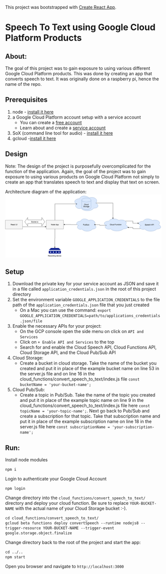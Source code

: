 This project was bootstrapped with [Create React App](https://github.com/facebook/create-react-app).

# Speech To Text using Google Cloud Platform Products


## About:
The goal of this project was to gain exposure to using various different Google Cloud Platform
products. This was done by creating an app that converts speech to text. It was originally done on a raspberry pi, hence the name of the repo.

## Prerequisites
1. node - [install it here](https://nodejs.org/en/)
2. a Google Cloud Platform account setup with a service account
    * You can create a [free account](https://cloud.google.com/free/)
    * Learn about and create a [service account](https://cloud.google.com/iam/docs/creating-managing-service-accounts)
3. SoX (command line tool for audio) - [install it here](http://sox.sourceforge.net/)
4. gcloud -[install it here](https://cloud.google.com/sdk/docs/downloads-interactive)

## Design
Note: The design of the project is purposefully overcomplicated for the function of the application. Again, the goal of the project was to gain exposure to using various products on Google Cloud Platform not simply to create an app that translates speech to text and display that text on screen.

Architecture diagram of the application:
![](https://github.com/elishuwon-mitchell/RaspberryPiSpeechToText/blob/master/app_architecture.png)

## Setup
1. Download the private key for your service account as JSON and save it in a file called `application_credentials.json` in the root of this project directory
2. Set the environment variable `GOOGLE_APPLICATION_CREDENTIALS` to the file path of the `application_credentials.json` file that you just created
    * On a Mac you can use the command: ```export GOOGLE_APPLICATION_CREDENTIALS=path/to/applications_credentials.json/file```
3. Enable the necessary APIs for your project:
    * On the GCP console open the side menu on click on `API and Services`
    * Click on `+ Enable API and Services` to the top
    * Search for and enable the Cloud Speech API, Cloud Functions API, Cloud Storage API, and the Cloud Pub/Sub API
4. Cloud Storage:
    * Create a bucket in cloud storage. Take the name of the bucket you created and put it in place of the example bucket name on line 53 in the server.js file and on line 16 in the cloud_functions/convert_speech_to_text/index.js file ```const bucketName = 'your-bucket-name';```
5. Cloud Pub/Sub:
    * Create a topic in Pub/Sub. Take the name of the topic you created and put it in place of the example topic name on line 9 in the cloud_functions/convert_speech_to_text/index.js file here ```const topicName = 'your-topic-name';```. Next go back to Pub/Sub and create a subscription for that topic. Take that subscription name and put it in place of the example subscription name on line 18 in the server.js file here ```const subscriptionName = 'your-subscription-name';``` 


## Run:
Install node modules
```
npm i
```

Login to authenticate your Google Cloud Account 
```
npm login
```

Change directory into the `cloud_functions/convert_speech_to_text/` directory and deploy your cloud function. Be sure to replace `YOUR-BUCKET-NAME` with the actual name of your Cloud Storage bucket :-).
```
cd cloud_functions/convert_speech_to_text/
gcloud beta functions deploy convertSpeech --runtime nodejs8 --trigger-resource YOUR-BUCKET-NAME --trigger-event google.storage.object.finalize
```

Change directory back to the root of the project and start the app:
```
cd ../..
npm start
```

Open you browser and navigate to `http://localhost:3000`

